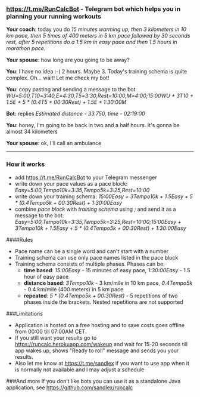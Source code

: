 ### https://t.me/RunCalcBot - Telegram bot which helps you in planning your running workouts

**Your coach**: today you do _15 minutes warming up, then 3 kilometers in 10 km pace, then 5 times of 400 meters in 5 km pace followed by 30 seconds rest, after 5 repetitions do a 1.5 km in easy pace and then 1.5 hours in marathon pace._

**Your spouse**: how long are you going to be away?

**You**: I have no idea :-( 2 hours. Maybe 3. Today's training schema is quite complex. Oh... wait! Let me check my bot!

**You**: copy pasting and sending a message to the bot _WU=5:00,T10=3:40,E=4:30,T5=3:30,Rest=10:00,M=4:00;15:00WU + 3T10 + 1.5E + 5 * (0.4T5 + 00:30Rest) + 1.5E + 1:30:00M_

**Bot**: replies _Estimated distance - 33.750, time - 02:19:00_

**You**: honey, I'm going to be back in two and a half hours. It's gonna be almost 34 kilometers

**Your spouse**: ok, I'll call an ambulance

***

### How it works
* add https://t.me/RunCalcBot to your Telegram messenger
* write down your pace values as a pace block: _Easy=5:00,Tempo10k=3:35,Tempo5k=3:25,Rest=10:00_
* write down your training schema: _15:00Easy + 3Tempo10k + 1.5Easy + 5 * (0.4Tempo5k + 00:30Rest) + 1:30:00Easy_
* combine _pace block_ with _training schema_ using _;_ and send it as a message to the bot: _Easy=5:00,Tempo10k=3:35,Tempo5k=3:25,Rest=10:00;15:00Easy + 3Tempo10k + 1.5Easy + 5 * (0.4Tempo5k + 00:30Rest) + 1:30:00Easy_

####Rules
* Pace name can be a single word and can't start with a number
* Training schema can use only pace names listed in the pace block
* Training schema consists of multiple phases. Phases can be:
  * **time based**: _15:00Easy_ - 15 minutes of easy pace, _1:30:00Easy_ - 1.5 hour of easy pace
  * **distance based**: _3Tempo10k_ - 3 km/mile in 10 km pace, _0.4Tempo5k_ - 0.4 km/mile (400 meters) in 5 km pace
  * **repeated**: _5 * (0.4Tempo5k + 00:30Rest)_ - 5 repetitions of two phases inside the brackets. Nested repetitions are not supported

###Limitations
* Application is hosted on a free hosting and to save costs goes offline from 00:00 till 07:00AM CET.
* If you still want your results go to https://runcalc.herokuapp.com/wakeup and wait for 15-20 seconds till app wakes up, shows "Ready to roll" message and sends you your results.
* Also let me know at https://t.me/sandlex if you want to use app when it is normally not available and I may adjust a schedule

###And more
If you don't like bots you can use it as a standalone Java application, see https://github.com/sandlex/runcalc
